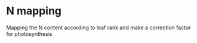 # N mapping
 Mapping the N content according to leaf rank and make a correction factor for photosynthesis
